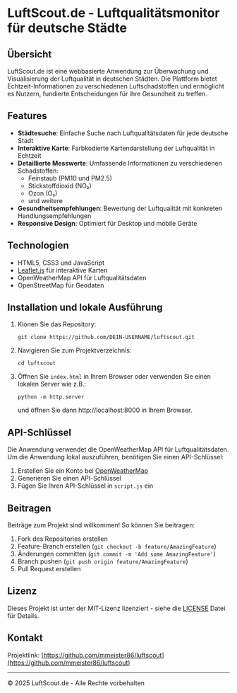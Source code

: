 # LuftScout.de - Luftqualitätsmonitor für deutsche Städte

## Übersicht

LuftScout.de ist eine webbasierte Anwendung zur Überwachung und Visualisierung der Luftqualität in deutschen Städten. Die Plattform bietet Echtzeit-Informationen zu verschiedenen Luftschadstoffen und ermöglicht es Nutzern, fundierte Entscheidungen für ihre Gesundheit zu treffen.

## Features

- **Städtesuche**: Einfache Suche nach Luftqualitätsdaten für jede deutsche Stadt
- **Interaktive Karte**: Farbkodierte Kartendarstellung der Luftqualität in Echtzeit
- **Detaillierte Messwerte**: Umfassende Informationen zu verschiedenen Schadstoffen:
  - Feinstaub (PM10 und PM2.5)
  - Stickstoffdioxid (NO₂)
  - Ozon (O₃)
  - und weitere
- **Gesundheitsempfehlungen**: Bewertung der Luftqualität mit konkreten Handlungsempfehlungen
- **Responsive Design**: Optimiert für Desktop und mobile Geräte

## Technologien

- HTML5, CSS3 und JavaScript
- [Leaflet.js](https://leafletjs.com/) für interaktive Karten
- OpenWeatherMap API für Luftqualitätsdaten
- OpenStreetMap für Geodaten

## Installation und lokale Ausführung

1. Klonen Sie das Repository:
   ```
   git clone https://github.com/DEIN-USERNAME/luftscout.git
   ```

2. Navigieren Sie zum Projektverzeichnis:
   ```
   cd luftscout
   ```

3. Öffnen Sie `index.html` in Ihrem Browser oder verwenden Sie einen lokalen Server wie z.B.:
   ```
   python -m http.server
   ```
   und öffnen Sie dann http://localhost:8000 in Ihrem Browser.

## API-Schlüssel

Die Anwendung verwendet die OpenWeatherMap API für Luftqualitätsdaten. Um die Anwendung lokal auszuführen, benötigen Sie einen API-Schlüssel:

1. Erstellen Sie ein Konto bei [OpenWeatherMap](https://openweathermap.org/)
2. Generieren Sie einen API-Schlüssel
3. Fügen Sie Ihren API-Schlüssel in `script.js` ein

## Beitragen

Beiträge zum Projekt sind willkommen! So können Sie beitragen:

1. Fork des Repositories erstellen
2. Feature-Branch erstellen (`git checkout -b feature/AmazingFeature`)
3. Änderungen committen (`git commit -m 'Add some AmazingFeature'`)
4. Branch pushen (`git push origin feature/AmazingFeature`)
5. Pull Request erstellen

## Lizenz

Dieses Projekt ist unter der MIT-Lizenz lizenziert - siehe die [LICENSE](LICENSE) Datei für Details.

## Kontakt

Projektlink: [https://github.com/mmeister86/luftscout](https://github.com/mmeister86/luftscout)

---

&copy; 2025 LuftScout.de - Alle Rechte vorbehalten

